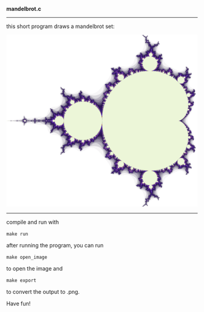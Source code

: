 **mandelbrot.c**

---
this short program draws a mandelbrot set:
<div align="center">
  <img src="image.png" alt="gospot mandlbrot" width="600">
</div>

--- 
compile and run with
```
make run
```
after running the program, you can run 
```
make open_image
```
to open the image and
```
make export 
```
to convert the output to .png.


Have fun!
